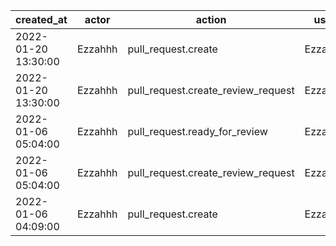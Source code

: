 |          created_at | actor   | action                             | user    | repo                  |
| ------------------- | ------- | ---------------------------------- | ------- | --------------------- |
| 2022-01-20 13:30:00 | Ezzahhh | pull_request.create                | Ezzahhh | hyperledger/besu-docs |
| 2022-01-20 13:30:00 | Ezzahhh | pull_request.create_review_request | Ezzahhh | hyperledger/besu-docs |
| 2022-01-06 05:04:00 | Ezzahhh | pull_request.ready_for_review      | Ezzahhh | hyperledger/besu-docs |
| 2022-01-06 05:04:00 | Ezzahhh | pull_request.create_review_request | Ezzahhh | hyperledger/besu-docs |
| 2022-01-06 04:09:00 | Ezzahhh | pull_request.create                | Ezzahhh | hyperledger/besu-docs |
